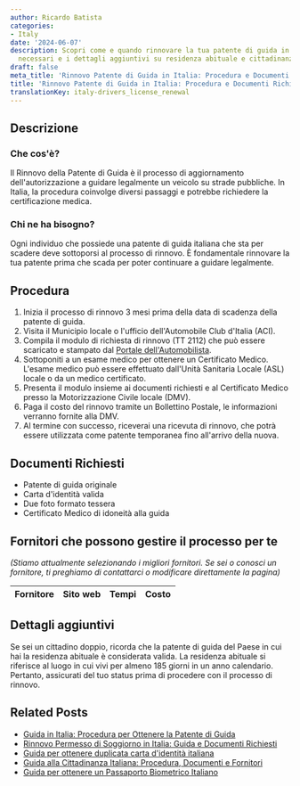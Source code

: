 ```yaml
---
author: Ricardo Batista
categories:
- Italy
date: '2024-06-07'
description: Scopri come e quando rinnovare la tua patente di guida in Italia, i documenti
  necessari e i dettagli aggiuntivi su residenza abituale e cittadinanza doppia.
draft: false
meta_title: 'Rinnovo Patente di Guida in Italia: Procedura e Documenti Richiesti'
title: 'Rinnovo Patente di Guida in Italia: Procedura e Documenti Richiesti'
translationKey: italy-drivers_license_renewal
---
```



## Descrizione
### Che cos'è?
Il Rinnovo della Patente di Guida è il processo di aggiornamento dell'autorizzazione a guidare legalmente un veicolo su strade pubbliche. In Italia, la procedura coinvolge diversi passaggi e potrebbe richiedere la certificazione medica.

### Chi ne ha bisogno?
Ogni individuo che possiede una patente di guida italiana che sta per scadere deve sottoporsi al processo di rinnovo. È fondamentale rinnovare la tua patente prima che scada per poter continuare a guidare legalmente.

## Procedura
1. Inizia il processo di rinnovo 3 mesi prima della data di scadenza della patente di guida.
2. Visita il Municipio locale o l'ufficio dell'Automobile Club d'Italia (ACI).
3. Compila il modulo di richiesta di rinnovo (TT 2112) che può essere scaricato e stampato dal
[Portale dell'Automobilista](https://www.ilportaledellautomobilista.it/web/portale-automobilista/modulistica).
4. Sottoponiti a un esame medico per ottenere un Certificato Medico. L'esame medico può essere effettuato dall'Unità Sanitaria Locale (ASL) locale o da un medico certificato.
5. Presenta il modulo insieme ai documenti richiesti e al Certificato Medico presso la Motorizzazione Civile locale (DMV).
6. Paga il costo del rinnovo tramite un Bollettino Postale, le informazioni verranno fornite alla DMV.
7. Al termine con successo, riceverai una ricevuta di rinnovo, che potrà essere utilizzata come patente temporanea fino all'arrivo della nuova.

## Documenti Richiesti
- Patente di guida originale
- Carta d'identità valida
- Due foto formato tessera
- Certificato Medico di idoneità alla guida

## Fornitori che possono gestire il processo per te

_(Stiamo attualmente selezionando i migliori fornitori. Se sei o conosci un fornitore, ti preghiamo di contattarci o modificare direttamente la pagina)_

| Fornitore       |     Sito web    |     Tempi        |       Costo      |
| --------------- | --------------- |  :-------------: | :-------------: |

## Dettagli aggiuntivi
Se sei un cittadino doppio, ricorda che la patente di guida del Paese in cui hai la residenza abituale è considerata valida. La residenza abituale si riferisce al luogo in cui vivi per almeno 185 giorni in un anno calendario. Pertanto, assicurati del tuo status prima di procedere con il processo di rinnovo.


## Related Posts

- [Guida in Italia: Procedura per Ottenere la Patente di Guida](https://tramitit.com/it/guides/italy/richiesta_patente_di_guida/)
- [Rinnovo Permesso di Soggiorno in Italia: Guida e Documenti Richiesti](https://tramitit.com/it/guides/italy/rinnovo_permesso_di_soggiorno/)
- [Guida per ottenere duplicata carta d'identità italiana](https://tramitit.com/it/guides/italy/richiesta_duplicato_carta_didentita/)
- [Guida alla Cittadinanza Italiana: Procedura, Documenti e Fornitori](https://tramitit.com/it/guides/italy/richiesta_di_cittadinanza_italiana/)
- [Guida per ottenere un Passaporto Biometrico Italiano](https://tramitit.com/it/guides/italy/rilascio_del_passaporto/)